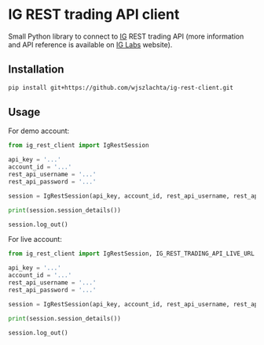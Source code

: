 # IG REST trading API client

Small Python library to connect to [IG](https://www.ig.com/) REST trading API (more information and API reference is available on [IG Labs](https://labs.ig.com/) website).

## Installation

```bash
pip install git+https://github.com/wjszlachta/ig-rest-client.git
```

## Usage

For demo account:

```python
from ig_rest_client import IgRestSession

api_key = '...'
account_id = '...'
rest_api_username = '...'
rest_api_password = '...'

session = IgRestSession(api_key, account_id, rest_api_username, rest_api_password)

print(session.session_details())

session.log_out()
```

For live account:

```python
from ig_rest_client import IgRestSession, IG_REST_TRADING_API_LIVE_URL

api_key = '...'
account_id = '...'
rest_api_username = '...'
rest_api_password = '...'

session = IgRestSession(api_key, account_id, rest_api_username, rest_api_password, rest_api_url=IG_REST_TRADING_API_LIVE_URL)

print(session.session_details())

session.log_out()
```
